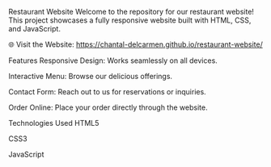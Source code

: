 Restaurant Website
Welcome to the repository for our restaurant website! This project showcases a fully responsive website built with HTML, CSS, and JavaScript.

🌐 Visit the Website: https://chantal-delcarmen.github.io/restaurant-website/

Features
Responsive Design: Works seamlessly on all devices.

Interactive Menu: Browse our delicious offerings.

Contact Form: Reach out to us for reservations or inquiries.

Order Online: Place your order directly through the website.

Technologies Used
HTML5

CSS3

JavaScript
